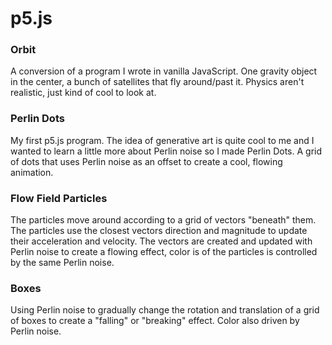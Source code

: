 # p5.js

 ### Orbit
A conversion of a program I wrote in vanilla JavaScript. One gravity object in the center, a bunch of satellites that fly around/past it. Physics aren't realistic, just kind of cool to look at.
### Perlin Dots
My first p5.js program. The idea of generative art is quite cool to me and I wanted to learn a little more about Perlin noise so I made Perlin Dots. A grid of dots that uses Perlin noise as an offset to create a cool, flowing animation.
### Flow Field Particles
The particles move around according to a grid of vectors "beneath" them. The particles use the closest vectors direction and magnitude to update their acceleration and velocity. The vectors are created and updated with Perlin noise to create a flowing effect, color is of the particles is controlled by the same Perlin noise. 
### Boxes
Using Perlin noise to gradually change the rotation and translation of a grid of boxes to create a "falling" or "breaking" effect. Color also driven by Perlin noise.

